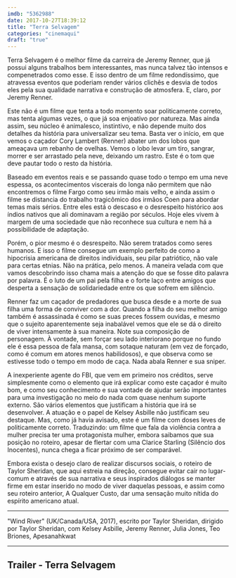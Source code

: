 ```yaml
---
imdb: "5362988"
date: 2017-10-27T18:39:12
title: "Terra Selvagem"
categories: "cinemaqui"
draft: "true"
---
```

Terra Selvagem é o melhor filme da carreira de Jeremy Renner, que já possui alguns trabalhos bem interessantes, mas nunca talvez tão intensos e compenetrados como esse. E isso dentro de um filme redondíssimo, que atravessa eventos que poderiam render vários clichês e desvia de todos eles pela sua qualidade narrativa e construção de atmosfera. E, claro, por Jeremy Renner.

Este não é um filme que tenta a todo momento soar politicamente correto, mas tenta algumas vezes, o que já soa enjoativo por natureza. Mas ainda assim, seu núcleo é animalesco, instintivo, e não depende muito dos detalhes da história para universalizar seu tema. Basta ver o início, em que vemos o caçador Cory Lambert (Renner) abater um dos lobos que ameaçava um rebanho de ovelhas. Vemos o lobo levar um tiro, sangrar, morrer e ser arrastado pela neve, deixando um rastro. Este é o tom que deve pautar todo o resto da história.

Baseado em eventos reais e se passando quase todo o tempo em uma neve espessa, os acontecimentos viscerais do longa não permitem que não encontremos o filme Fargo como seu irmão mais velho, e ainda assim o filme se distancia do trabalho tragicômico dos irmãos Coen para abordar temas mais sérios. Entre eles está o descaso e o desrespeito histórico aos índios nativos que ali dominavam a região por séculos. Hoje eles vivem à margem de uma sociedade que não reconhece sua cultura e nem há a possibilidade de adaptação.

Porém, o pior mesmo é o desrespeito. Não serem tratados como seres humanos. E isso o filme consegue um exemplo perfeito de como a hipocrisia americana de direitos individuais, seu pilar patriótico, não vale para certas etnias. Não na prática, pelo menos. A maneira velada com que vamos descobrindo isso chama mais a atenção do que se fosse dito palavra por palavra. É o luto de um pai pela filha e o forte laço entre amigos que desperta a sensação de solidariedade entre os que sofrem em silêncio.

Renner faz um caçador de predadores que busca desde e a morte de sua filha uma forma de conviver com a dor. Quando a filha do seu melhor amigo também é assassinada é como se suas preces fossem ouvidas, e mesmo que o sujeito aparentemente seja inabalável vemos que ele se dá o direito de viver intensamente à sua maneira. Note sua composição de personagem. À vontade, sem forçar seu lado interiorano porque no fundo ele é essa pessoa de fala mansa, com sotaque naturam (em vez de forçado, como é comum em atores menos habilidosos), e que observa como se estivesse todo o tempo em modo de caça. Nada abala Renner e sua sniper.

A inexperiente agente do FBI, que vem em primeiro nos créditos, serve simplesmente como o elemento que irá explicar como este caçador é muito bom, e como seu conhecimento e sua vontade de ajudar serão importantes para uma investigação no meio do nada com quase nenhum suporte externo. São vários elementos que justificam a história que irá se desenvolver. A atuação e o papel de Kelsey Asbille não justificam seu destaque. Mas, como já havia avisado, este é um filme com doses leves de politicamente correto. Traduzindo: um filme que fala da violência contra a mulher precisa ter uma protagonista mulher, embora saibamos que sua posição no roteiro, apesar de flertar com uma Clarice Starling (Silêncio dos Inocentes), nunca chega a ficar próximo de ser comparável.

Embora exista o desejo claro de realizar discursos sociais, o roteiro de Taylor Sheridan, que aqui estreia na direção, consegue evitar cair no lugar-comum e através de sua narrativa e seus inspirados diálogos se manter firme em estar inserido no modo de viver daquelas pessoas, e assim como seu roteiro anterior, A Qualquer Custo, dar uma sensação muito nítida do espírito americano atual.

<hr>"Wind River" (UK/Canada/USA, 2017), escrito por Taylor Sheridan, dirigido por Taylor Sheridan, com Kelsey Asbille, Jeremy Renner, Julia Jones, Teo Briones, Apesanahkwat<hr>

<h2>Trailer - Terra Selvagem<h2>
